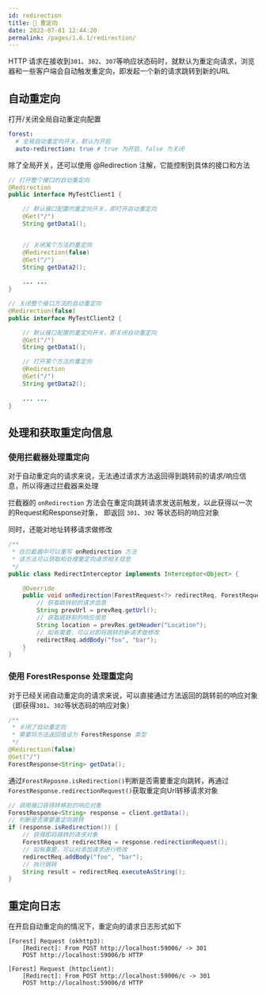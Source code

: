 ```yaml
---
id: redirection
title: 🥂 重定向
date: 2022-07-01 12:44:20
permalink: /pages/1.6.1/redirection/
---
```


HTTP 请求在接收到`301`、`302`、`307`等响应状态码时，就默认为重定向请求，浏览器和一些客户端会自动触发重定向，即发起一个新的请求跳转到新的URL

## 自动重定向

打开/关闭全局自动重定向配置

```yaml
forest:
  # 全局自动重定向开关，默认为开启
  auto-redirection: true # true 为开启，false 为关闭
```
除了全局开关，还可以使用 @Redirection 注解，它能控制到具体的接口和方法

```java
// 打开整个接口的自动重定向
@Redirection
public interface MyTestClient1 {

    // 默认接口配置的重定向开关，即打开自动重定向
    @Get("/")
    String getData1();


    // 关闭某个方法的重定向
    @Redirection(false)
    @Get("/")
    String getData2();
    
    ... ...
}

// 关闭整个接口方法的自动重定向
@Redirection(false)
public interface MyTestClient2 {

    // 默认接口配置的重定向开关，即关闭自动重定向
    @Get("/")
    String getData1();

    // 打开某个方法的重定向
    @Redirection
    @Get("/")
    String getData2();
    
    ... ...
}

```

## 处理和获取重定向信息

### 使用拦截器处理重定向

对于自动重定向的请求来说，无法通过请求方法返回得到跳转前的请求/响应信息，所以得通过拦截器来处理

拦截器的 `onRedirection` 方法会在重定向跳转请求发送前触发，以此获得以一次的Request和Response对象，
即返回 `301`、`302` 等状态码的响应对象

同时，还能对地址转移请求做修改

```java
/**
 * 在拦截器中可以重写 onRedirection 方法
 * 该方法可以获取和处理重定向请求相关信息
 */
public class RedirectInterceptor implements Interceptor<Object> {

    @Override
    public void onRedirection(ForestRequest<?> redirectReq, ForestRequest<?> prevReq, ForestResponse<?> prevRes) {
        // 获取跳转前的请求信息
        String prevUrl = prevReq.getUrl();
        // 获取跳转前的响应信息
        String location = prevRes.getHeader("Location");
        // 如有需要，可以对即将跳转的新请求做修改
        redirectReq.addBody("foo", "bar");
    }
}
```

### 使用 ForestResponse 处理重定向

对于已经关闭自动重定向的请求来说，可以直接通过方法返回的跳转前的响应对象（即获得`301`、`302`等状态码的响应对象）

```java
/**
 * 关闭了自动重定向
 * 需要将方法返回值设为 ForestResponse 类型
 */
@Redirection(false)
@Get("/")
ForestResponse<String> getData();
```
通过`ForestReposne.isRedirection()`判断是否需要重定向跳转，再通过`ForestResponse.redirectionRequest()`获取重定向Url转移请求对象

```java
// 调用接口获得转移前的响应对象
ForestResponse<String> response = client.getData();
// 判断是否需要重定向跳转
if (response.isRedirection()) {
    // 获得即将跳转的请求对象
    ForestRequest redirectReq = response.redirectionRequest();
    // 如有需要，可以对添加请求进行修改
    redirectReq.addBody("foo", "bar");
    // 执行跳转
    String result = redirectReq.executeAsString();
}
```

## 重定向日志

在开启自动重定向的情况下，重定向的请求日志形式如下

```
[Forest] Request (okhttp3):
	[Redirect]: From POST http://localhost:59006/ -> 301
	POST http://localhost:59006/b HTTP
```

```
[Forest] Request (httpclient):
	[Redirect]: From POST http://localhost:59006/c -> 301
	POST http://localhost:59006/d HTTP
```


